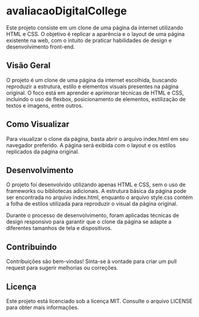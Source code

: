 # avaliacaoDigitalCollege

Este projeto consiste em um clone de uma página da internet utilizando HTML e CSS. O objetivo é replicar a aparência e o layout de uma página existente na web, com o intuito de praticar habilidades de design e desenvolvimento front-end.

## Visão Geral
O projeto é um clone de uma página da internet escolhida, buscando reproduzir a estrutura, estilo e elementos visuais presentes na página original. O foco está em aprender e aprimorar técnicas de HTML e CSS, incluindo o uso de flexbox, posicionamento de elementos, estilização de textos e imagens, entre outros.

## Como Visualizar
Para visualizar o clone da página, basta abrir o arquivo index.html em seu navegador preferido. A página será exibida com o layout e os estilos replicados da página original.

## Desenvolvimento
O projeto foi desenvolvido utilizando apenas HTML e CSS, sem o uso de frameworks ou bibliotecas adicionais. A estrutura básica da página pode ser encontrada no arquivo index.html, enquanto o arquivo style.css contém a folha de estilos utilizada para reproduzir o visual da página original.

Durante o processo de desenvolvimento, foram aplicadas técnicas de design responsivo para garantir que o clone da página se adapte a diferentes tamanhos de tela e dispositivos.

## Contribuindo
Contribuições são bem-vindas! Sinta-se à vontade para criar um pull request para sugerir melhorias ou correções.

## Licença
Este projeto está licenciado sob a licença MIT. Consulte o arquivo LICENSE para obter mais informações.
